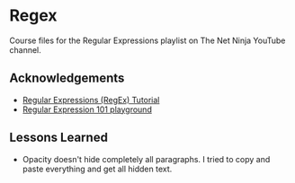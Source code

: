 # Regex
Course files for the Regular Expressions playlist on The Net Ninja YouTube channel.

## Acknowledgements
 - [Regular Expressions (RegEx) Tutorial](https://www.youtube.com/playlist?list=PL4cUxeGkcC9g6m_6Sld9Q4jzqdqHd2HiD)
 - [Regular Expression 101 playground](https://regex101.com/)

## Lessons Learned

-  Opacity doesn't hide completely all paragraphs. I tried to copy and paste everything and get all hidden text.
